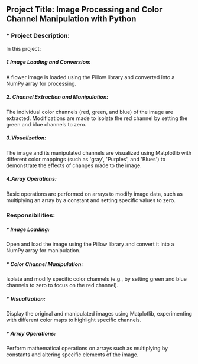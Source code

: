 ## Project Title: Image Processing and Color Channel Manipulation with Python

### * Project Description:
In this project:

##### 1.Image Loading and Conversion:
A flower image is loaded using the Pillow library and converted into a NumPy array for processing.
##### 2. Channel Extraction and Manipulation: 
The individual color channels (red, green, and blue) of the image are extracted. Modifications are made to isolate the red channel by setting the green and 
blue channels to zero.
##### 3.Visualization:
The image and its manipulated channels are visualized using Matplotlib with different color mappings (such as 'gray', 'Purples', and 'Blues') to demonstrate 
the effects of changes made to the image.
##### 4.Array Operations: 
Basic operations are performed on arrays to modify image data, such as multiplying an array by a constant and setting specific values to zero.

### Responsibilities:
##### * Image Loading: 
Open and load the image using the Pillow library and convert it into a NumPy array for manipulation.
##### * Color Channel Manipulation: 
Isolate and modify specific color channels (e.g., by setting green and blue channels to zero to focus on the red channel).
##### * Visualization:
Display the original and manipulated images using Matplotlib, experimenting with different color maps to highlight specific channels.
##### * Array Operations: 
Perform mathematical operations on arrays such as multiplying by constants and altering specific elements of the image.
